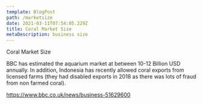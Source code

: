 ```yaml
---
template: BlogPost
path: /marketsize
date: 2021-03-11T07:54:05.229Z
title: Coral Market Size
metaDescription: business size
---
```

Coral Market Size

BBC has estimated the aquarium market at between 10-12 Billion USD annually.  In addition, Indonesia has recently allowed coral exports from licensed farms (they had disabled exports in 2018 as there was lots of fraud from non farmed coral).

<https://www.bbc.co.uk/news/business-51629600>
